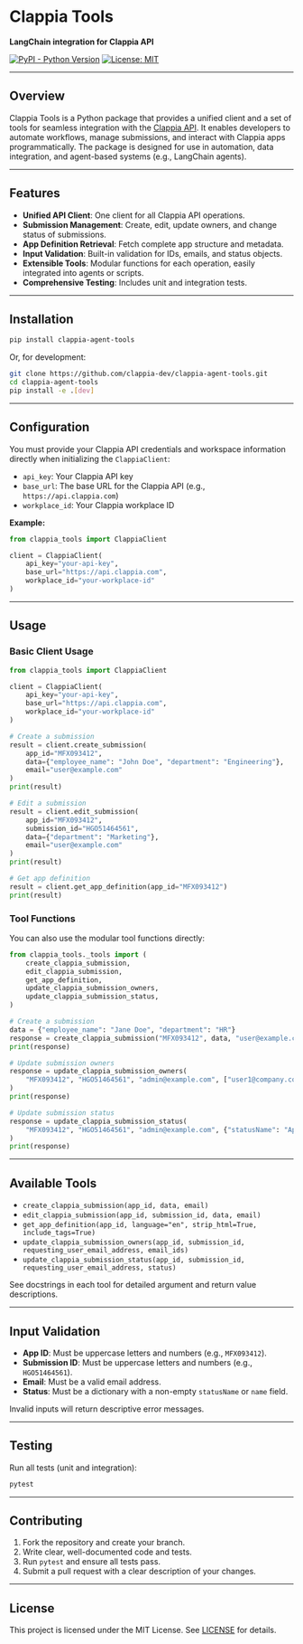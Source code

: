# Clappia Tools

**LangChain integration for Clappia API**

[![PyPI - Python Version](https://img.shields.io/pypi/pyversions/clappia-agent-tools)](https://pypi.org/project/clappia-agent-tools/)
[![License: MIT](https://img.shields.io/badge/License-MIT-yellow.svg)](LICENSE)

---

## Overview

Clappia Tools is a Python package that provides a unified client and a set of tools for seamless integration with the [Clappia API](https://www.clappia.com/). It enables developers to automate workflows, manage submissions, and interact with Clappia apps programmatically. The package is designed for use in automation, data integration, and agent-based systems (e.g., LangChain agents).

---

## Features

-  **Unified API Client**: One client for all Clappia API operations.
-  **Submission Management**: Create, edit, update owners, and change status of submissions.
-  **App Definition Retrieval**: Fetch complete app structure and metadata.
-  **Input Validation**: Built-in validation for IDs, emails, and status objects.
-  **Extensible Tools**: Modular functions for each operation, easily integrated into agents or scripts.
-  **Comprehensive Testing**: Includes unit and integration tests.

---

## Installation

```bash
pip install clappia-agent-tools
```

Or, for development:

```bash
git clone https://github.com/clappia-dev/clappia-agent-tools.git
cd clappia-agent-tools
pip install -e .[dev]
```

---

## Configuration

You must provide your Clappia API credentials and workspace information directly when initializing the `ClappiaClient`:

-  `api_key`: Your Clappia API key
-  `base_url`: The base URL for the Clappia API (e.g., `https://api.clappia.com`)
-  `workplace_id`: Your Clappia workplace ID

**Example:**

```python
from clappia_tools import ClappiaClient

client = ClappiaClient(
    api_key="your-api-key",
    base_url="https://api.clappia.com",
    workplace_id="your-workplace-id"
)
```

---

## Usage

### Basic Client Usage

```python
from clappia_tools import ClappiaClient

client = ClappiaClient(
    api_key="your-api-key",
    base_url="https://api.clappia.com",
    workplace_id="your-workplace-id"
)

# Create a submission
result = client.create_submission(
    app_id="MFX093412",
    data={"employee_name": "John Doe", "department": "Engineering"},
    email="user@example.com"
)
print(result)

# Edit a submission
result = client.edit_submission(
    app_id="MFX093412",
    submission_id="HGO51464561",
    data={"department": "Marketing"},
    email="user@example.com"
)
print(result)

# Get app definition
result = client.get_app_definition(app_id="MFX093412")
print(result)
```

### Tool Functions

You can also use the modular tool functions directly:

```python
from clappia_tools._tools import (
    create_clappia_submission,
    edit_clappia_submission,
    get_app_definition,
    update_clappia_submission_owners,
    update_clappia_submission_status,
)

# Create a submission
data = {"employee_name": "Jane Doe", "department": "HR"}
response = create_clappia_submission("MFX093412", data, "user@example.com")
print(response)

# Update submission owners
response = update_clappia_submission_owners(
    "MFX093412", "HGO51464561", "admin@example.com", ["user1@company.com", "user2@company.com"]
)
print(response)

# Update submission status
response = update_clappia_submission_status(
    "MFX093412", "HGO51464561", "admin@example.com", {"statusName": "Approved", "comments": "Reviewed."}
)
print(response)
```

---

## Available Tools

-  `create_clappia_submission(app_id, data, email)`
-  `edit_clappia_submission(app_id, submission_id, data, email)`
-  `get_app_definition(app_id, language="en", strip_html=True, include_tags=True)`
-  `update_clappia_submission_owners(app_id, submission_id, requesting_user_email_address, email_ids)`
-  `update_clappia_submission_status(app_id, submission_id, requesting_user_email_address, status)`

See docstrings in each tool for detailed argument and return value descriptions.

---

## Input Validation

-  **App ID**: Must be uppercase letters and numbers (e.g., `MFX093412`).
-  **Submission ID**: Must be uppercase letters and numbers (e.g., `HGO51464561`).
-  **Email**: Must be a valid email address.
-  **Status**: Must be a dictionary with a non-empty `statusName` or `name` field.

Invalid inputs will return descriptive error messages.

---

## Testing

Run all tests (unit and integration):

```bash
pytest
```

---

## Contributing

1. Fork the repository and create your branch.
2. Write clear, well-documented code and tests.
3. Run `pytest` and ensure all tests pass.
4. Submit a pull request with a clear description of your changes.

---

## License

This project is licensed under the MIT License. See [LICENSE](LICENSE) for details.
